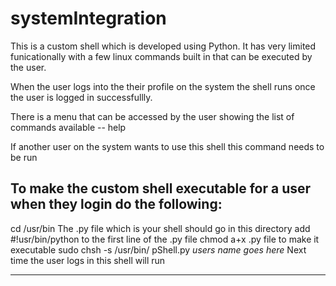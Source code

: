 # systemIntegration

This is a custom shell which is developed using Python. It has very limited funicationally with a few linux commands built 
in that can be executed by the user.

When the user logs into the their profile on the system the shell runs once the user is logged in successfullly. 

There is a menu that can be accessed by the user showing the list of commands available -- help

If another user on the system wants to use this shell this command needs to be run

To make the custom shell executable for a user when they login do the following:
---------------------------------------------------------------------------------
cd /usr/bin
The .py file which is your shell should go in this directory
add  #!usr/bin/python to the first line of the .py file
chmod a+x .py file to make it executable
sudo chsh -s /usr/bin/ pShell.py *users name goes here*
Next time the user logs in this shell will run

---------------------------------------------------------------------------------


